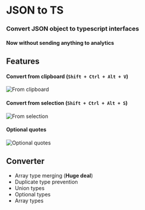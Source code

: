 # JSON to TS

### Convert JSON object to typescript interfaces
#### Now without sending anything to analytics

## Features

#### Convert from clipboard (`Shift + Ctrl + Alt + V`)

![From clipboard](./images/clipboard.gif)

#### Convert from selection (`Shift + Ctrl + Alt + S`)

![From selection](./images/selection.gif)

#### Optional quotes

![Optional quotes](./images/optional-quotes.gif)


## Converter

- Array type merging (**Huge deal**)
- Duplicate type prevention
- Union types
- Optional types
- Array types